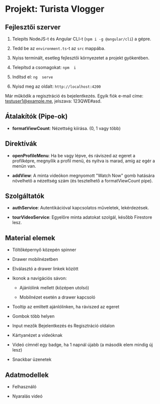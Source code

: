 
# Projekt: Turista Vlogger

## Fejlesztői szerver

1. Telepíts NodeJS-t és Angular CLI-t (`npm i -g @angular/cli`) a gépre.

2. Tedd be az `environment.ts`-t az `src` mappába.

3. Nyiss terminált, esetleg fejlesztői környezetet a projekt gyökerében.

4. Telepítsd a csomagokat: `npm  i`

5. Indítsd el: `ng  serve`

6. Nyisd meg az oldalt: `http://localhost:4200`

Már működik a regisztráció és bejelentkezés. Egyik fiók e-mail címe: <testuser1@example.me>, jelszava: 123QWE#asd.

## Átalakítók (Pipe-ok)

- **formatViewCount**: Nézettség kiírása. (0, 1 vagy több)

## Direktívák

- **openProfileMenu**: Ha be vagy lépve, és ráviszed az egeret a profilképre, megnyílik a profil menü, és nyitva is marad, amíg az egér a menün van.

- **addView**: A minta videókon megnyomott "Watch Now" gomb hatására növelhető a nézettség szám (és tesztelhető a formatViewCount pipe).

## Szolgáltatók

- **authService**: Autentikációval kapcsolatos műveletek, lekérdezések.

- **tourVideoService**: Egyelőre minta adatokat szolgál, később Firestore lesz.

## Material elemek

- Töltőképernyő közepén spinner

- Drawer mobilnézetben

- Elválasztó a drawer linkek között

- Ikonok a navigációs sávon:

  - Ajánlólink mellett (középen utolsó)

  - Mobilnézet esetén a drawer kapcsoló

- Tooltip az említett ajánlólinken, ha ráviszed az egeret

- Gombok több helyen

- Input mezők Bejelentkezés és Regisztráció oldalon

- Kártyanézet a videóknak

- Videó címnél egy badge, ha 1 napnál újabb (a második elem mindig új lesz)

- Snackbar üzenetek

## Adatmodellek

- Felhasználó

- Nyaralás videó
